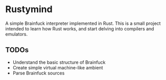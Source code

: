 # Rustymind

A simple Brainfuck interpreter implemented in Rust. This is a small project intended to learn how Rust works, and start delving into compilers and emulators.

## TODOs

- Understand the basic structure of Brainfuck
- Create simple virtual machine-like ambient
- Parse Brainfuck sources